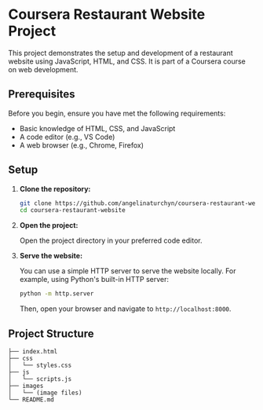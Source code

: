 # Coursera Restaurant Website Project

This project demonstrates the setup and development of a restaurant website using JavaScript, HTML, and CSS. It is part of a Coursera course on web development.

## Prerequisites

Before you begin, ensure you have met the following requirements:

- Basic knowledge of HTML, CSS, and JavaScript
- A code editor (e.g., VS Code)
- A web browser (e.g., Chrome, Firefox)

## Setup

1. **Clone the repository:**

    ```sh
    git clone https://github.com/angelinaturchyn/coursera-restaurant-website
    cd coursera-restaurant-website
    ```

2. **Open the project:**

    Open the project directory in your preferred code editor.

3. **Serve the website:**

    You can use a simple HTTP server to serve the website locally. For example, using Python's built-in HTTP server:

    ```sh
    python -m http.server
    ```

    Then, open your browser and navigate to `http://localhost:8000`.

## Project Structure

```plaintext
├── index.html
├── css
│   └── styles.css
├── js
│   └── scripts.js
├── images
│   └── (image files)
└── README.md
